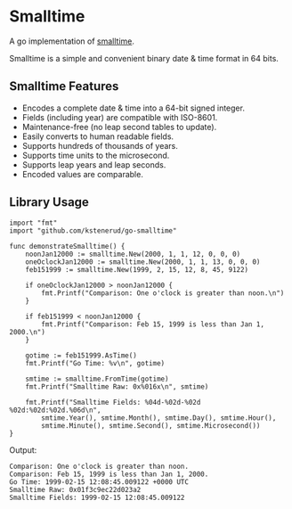 Smalltime
=========

A go implementation of [smalltime](https://github.com/kstenerud/smalltime/blob/master/smalltime-specification.md).

Smalltime is a simple and convenient binary date & time format in 64 bits.


Smalltime Features
------------------

 * Encodes a complete date & time into a 64-bit signed integer.
 * Fields (including year) are compatible with ISO-8601.
 * Maintenance-free (no leap second tables to update).
 * Easily converts to human readable fields.
 * Supports hundreds of thousands of years.
 * Supports time units to the microsecond.
 * Supports leap years and leap seconds.
 * Encoded values are comparable.



Library Usage
-------------

```golang
import "fmt"
import "github.com/kstenerud/go-smalltime"

func demonstrateSmalltime() {
    noonJan12000 := smalltime.New(2000, 1, 1, 12, 0, 0, 0)
    oneOclockJan12000 := smalltime.New(2000, 1, 1, 13, 0, 0, 0)
    feb151999 := smalltime.New(1999, 2, 15, 12, 8, 45, 9122)

    if oneOclockJan12000 > noonJan12000 {
        fmt.Printf("Comparison: One o'clock is greater than noon.\n")
    }

    if feb151999 < noonJan12000 {
        fmt.Printf("Comparison: Feb 15, 1999 is less than Jan 1, 2000.\n")
    }

    gotime := feb151999.AsTime()
    fmt.Printf("Go Time: %v\n", gotime)

    smtime := smalltime.FromTime(gotime)
    fmt.Printf("Smalltime Raw: 0x%016x\n", smtime)

    fmt.Printf("Smalltime Fields: %04d-%02d-%02d %02d:%02d:%02d.%06d\n",
        smtime.Year(), smtime.Month(), smtime.Day(), smtime.Hour(),
        smtime.Minute(), smtime.Second(), smtime.Microsecond())
}
```

Output:

```
Comparison: One o'clock is greater than noon.
Comparison: Feb 15, 1999 is less than Jan 1, 2000.
Go Time: 1999-02-15 12:08:45.009122 +0000 UTC
Smalltime Raw: 0x01f3c9ec22d023a2
Smalltime Fields: 1999-02-15 12:08:45.009122
```
